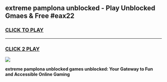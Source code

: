 
## extreme pamplona unblocked - Play Unblocked Gmaes & Free #eax22
<h3>
<a href="https://news.freeplayer.one?title=extreme_pamplona_unblocked&ref=03M">CLICK TO PLAY</a></h3>
<hr>

<h3>
<a href="https://news.freeplayer.one?title=extreme_pamplona_unblocked&ref=03M">CLICK 2 PLAY</a>
  
</h3>

<a href="https://news.freeplayer.one?title=extreme_pamplona_unblocked&ref=03M"><img src="https://clearcache.store/games.png"></a>


**extreme pamplona unblocked games unblocked: Your Gateway to Fun and Accessible Online Gaming**
